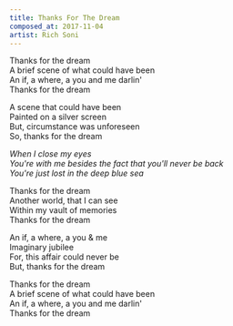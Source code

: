 ```yaml
---
title: Thanks For The Dream
composed_at: 2017-11-04
artist: Rich Soni
---
```


Thanks for the dream  
A brief scene of what could have been  
An if, a where, a you and me darlin'  
Thanks for the dream  

A scene that could have been  
Painted on a silver screen  
But, circumstance was unforeseen  
So, thanks for the dream  

*When I close my eyes*  
*You're with me besides the fact that you'll never be back*  
*You're just lost in the deep blue sea*  

Thanks for the dream  
Another world, that I can see  
Within my vault of memories  
Thanks for the dream  

An if, a where, a you & me  
Imaginary jubilee  
For, this affair could never be  
But, thanks for the dream  

Thanks for the dream  
A brief scene of what could have been  
An if, a where, a you and me darlin'  
Thanks for the dream  
